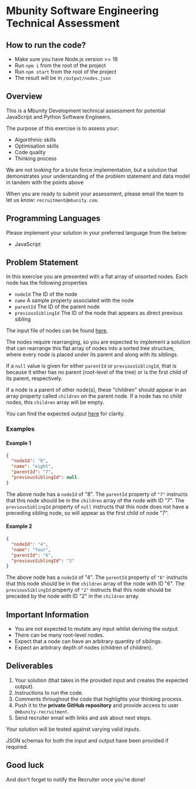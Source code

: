# Mbunity Software Engineering Technical Assessment

## How to run the code?

- Make sure you have Node.js version >= 18
- Run `npm i` from the root of the project
- Run `npm start` from the root of the project
- The result will be in `/output/nodes.json`

## Overview

This is a Mbunity Development technical assessment for potential JavaScript and Python Software Engineers.

The purpose of this exercise is to assess your:

- Algorithmic skills
- Optimisation skills
- Code quality
- Thinking process

We are not looking for a brute force implementation, but a solution that demonstrates your understanding of the problem statement and data model in tandem with the points above

When you are ready to submit your assessment, please email the team to let us know: `recruitment@mbunity.com`.

## Programming Languages

Please implement your solution in your preferred language from the below:

- JavaScript

## Problem Statement

In this exercise you are presented with a flat array of unsorted nodes. Each node has the following properties

- `nodeId` The ID of the node
- `name` A sample property associated with the node
- `parentId` The ID of the parent node
- `previousSiblingId` The ID of the node that appears as direct previous sibling

The input file of nodes can be found [here](/input/nodes.json).

The nodes require rearranging, so you are expected to implement a solution that can rearrange this flat array of nodes into a sorted tree structure, where every node is placed under its parent and along with its siblings.

If a `null` value is given for either `parentId` or `previousSiblingId`, that is because it either has no parent (root-level of the tree) or is the first child of its parent, respectively.

If a node is a parent of other node(s), these "children" should appear in an array property called `children` on the parent node. If a node has no child nodes, this `children` array will be empty.

You can find the expected output [here](/output/expected-tree.json) for clarity.

### Examples

#### Example 1

```json
{
  "nodeId": "8",
  "name": "eight",
  "parentId": "7",
  "previousSiblingId": null
}
```

The above node has a `nodeId` of "8". The `parentId` property of `"7"` instructs that this node should be in the `children` array of the node with ID "7". The `previousSiblingId` property of `null` instructs that this node does not have a preceding sibling node, so will appear as the first child of node "7".

#### Example 2

```json
{
  "nodeId": "4",
  "name": "four",
  "parentId": "6",
  "previousSiblingId": "2"
}
```

The above node has a `nodeId` of "4". The `parentId` property of `"6"` instructs that this node should be in the `children` array of the node with ID "6". The `previousSiblingId` property of `"2"` instructs that this node should be preceded by the node with ID "2" in the `children` array.

## Important Information

- You are not expected to mutate any input whilst deriving the output.
- There can be many root-level nodes.
- Expect that a node can have an arbitrary quantity of siblings.
- Expect an arbitrary depth of nodes (children of children).

## Deliverables

1. Your solution (that takes in the provided input and creates the expected output).
2. Instructions to run the code.
3. Comments throughout the code that highlights your thinking process.
4. Push it to the **private GitHub repository** and provide access to user `@mbunity-recruitment`.
5. Send recruiter email with links and ask about next steps.

Your solution will be tested against varying valid inputs.

JSON schemas for both the input and output have been provided if required.

## Good luck

And don't forget to notify the Recruiter once you're done!
